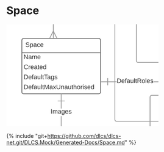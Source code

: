 # Space

![](space.png)

{% include "git+https://github.com/dlcs/dlcs-net.git/DLCS.Mock/Generated-Docs/Space.md" %}
